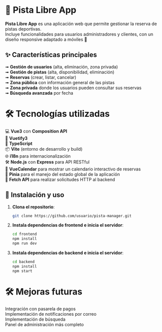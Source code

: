 # 🎾 Pista Libre App 

**Pista Libre App** es una aplicación web que permite gestionar la reserva de pistas deportivas.  
Incluye funcionalidades para usuarios administradores y clientes, con un diseño responsive adaptado a móviles 📱



## ✨ Características principales

➟ **Gestión de usuarios** (alta, eliminación, zona privada)  
➟ **Gestión de pistas** (alta, disponibilidad, eliminación)  
➟ **Reservas** (crear, listar, cancelar)  
➟ **Zona pública** con información general de las pistas  
➟ **Zona privada** donde los usuarios pueden consultar sus reservas  
➟ **Búsqueda avanzada** por fecha 


# 🛠️ Tecnologías utilizadas
💻 **Vue3** con **Composition API**  
🎨 **Vuetify3**  
📡 **TypeScript**   
📦 **Vite** (entorno de desarrollo y build)  
🌐 **i18n** para internacionalización  
🛠️ **Node.js** con **Express** para API RESTful  
📅 **VueCalendar** para mostrar un calendario interactivo de reservas  
🧳 **Pinia** para el manejo del estado global de la aplicación  
🚀 **Fetch API** para realizar solicitudes HTTP al backend  



## 🚀 Instalación y uso

1. **Clona el repositorio**:
    ```bash
    git clone https://github.com/usuario/pista-manager.git
    ```

2. **Instala dependencias de frontend e inicia el servidor**:
    ```bash
    cd frontend
    npm install
    npm run dev
    ```

3. **Instala dependencias de backend e inicia el servidor**:
    ```bash
    cd backend
    npm install
    npm start
    ```


# 🛠️ Mejoras futuras
Integración con pasarela de pagos  
Implementación de notificaciones por correo  
Implementación de búsqueda  
Panel de administración más completo  
